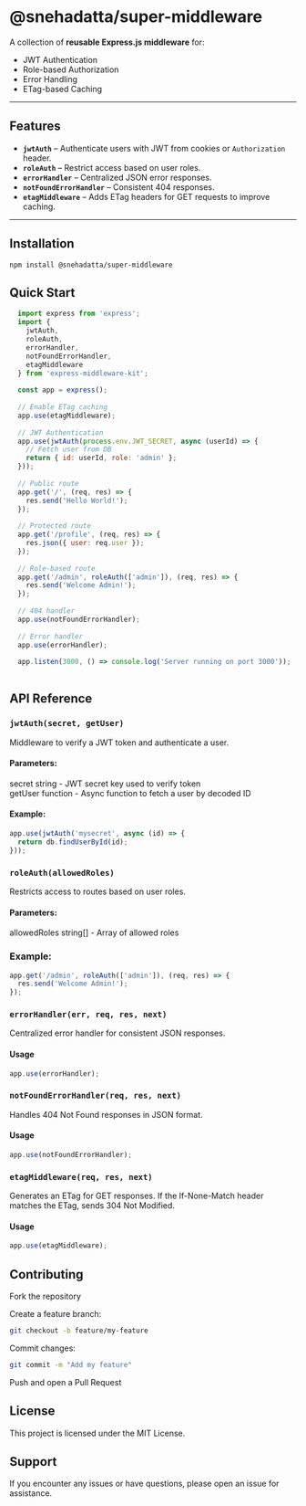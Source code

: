 ﻿# @snehadatta/super-middleware

A collection of **reusable Express.js middleware** for:

- JWT Authentication
- Role-based Authorization
- Error Handling
- ETag-based Caching

---

## Features

- **`jwtAuth`** – Authenticate users with JWT from cookies or `Authorization` header.
- **`roleAuth`** – Restrict access based on user roles.
- **`errorHandler`** – Centralized JSON error responses.
- **`notFoundErrorHandler`** – Consistent 404 responses.
- **`etagMiddleware`** – Adds ETag headers for GET requests to improve caching.

---
## Installation
```
npm install @snehadatta/super-middleware
```
## Quick Start

```javascript
  import express from 'express';
  import {
    jwtAuth,
    roleAuth,
    errorHandler,
    notFoundErrorHandler,
    etagMiddleware
  } from 'express-middleware-kit';
  
  const app = express();
  
  // Enable ETag caching
  app.use(etagMiddleware);
  
  // JWT Authentication
  app.use(jwtAuth(process.env.JWT_SECRET, async (userId) => {
    // Fetch user from DB
    return { id: userId, role: 'admin' };
  }));
  
  // Public route
  app.get('/', (req, res) => {
    res.send('Hello World!');
  });
  
  // Protected route
  app.get('/profile', (req, res) => {
    res.json({ user: req.user });
  });
  
  // Role-based route
  app.get('/admin', roleAuth(['admin']), (req, res) => {
    res.send('Welcome Admin!');
  });
  
  // 404 handler
  app.use(notFoundErrorHandler);
  
  // Error handler
  app.use(errorHandler);
  
  app.listen(3000, () => console.log('Server running on port 3000'));
  
  ```
## API Reference

### `jwtAuth(secret, getUser)`

Middleware to verify a JWT token and authenticate a user.

#### Parameters:

secret	string - JWT secret key used to verify token<br>
getUser	function - Async function to fetch a user by decoded ID

#### Example:
```javascript
app.use(jwtAuth('mysecret', async (id) => {
  return db.findUserById(id);
}));
```
### `roleAuth(allowedRoles)`

Restricts access to routes based on user roles.

#### Parameters:

allowedRoles	string[] - Array of allowed roles

### Example:
```javascript
app.get('/admin', roleAuth(['admin']), (req, res) => {
  res.send('Welcome Admin!');
});
```
### `errorHandler(err, req, res, next)`

Centralized error handler for consistent JSON responses.

#### Usage
```javascript
app.use(errorHandler);
```
### `notFoundErrorHandler(req, res, next)`

Handles 404 Not Found responses in JSON format.

#### Usage
```javascript
app.use(notFoundErrorHandler);
```
### `etagMiddleware(req, res, next)`

Generates an ETag for GET responses.
If the If-None-Match header matches the ETag, sends 304 Not Modified.

#### Usage
```javascript
app.use(etagMiddleware);
```
## Contributing

Fork the repository

Create a feature branch:
```bash
git checkout -b feature/my-feature
```

Commit changes:
```bash
git commit -m "Add my feature"
```

Push and open a Pull Request

## License

This project is licensed under the MIT License.

## Support

If you encounter any issues or have questions, please open an issue for assistance.
